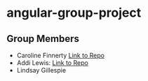 # angular-group-project

## Group Members
- Caroline Finnerty [Link to Repo](https://github.com/s529428)
- Addi Lewis: [Link to Repo](https://github.com/Adalida-Lewis?tab=repositories)
- Lindsay Gillespie